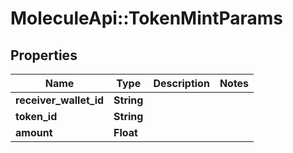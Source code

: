 # MoleculeApi::TokenMintParams

## Properties
Name | Type | Description | Notes
------------ | ------------- | ------------- | -------------
**receiver_wallet_id** | **String** |  | 
**token_id** | **String** |  | 
**amount** | **Float** |  | 


